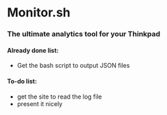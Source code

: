 # Monitor.sh
### The ultimate analytics tool for your Thinkpad

#### Already done list:
 - Get the bash script to output JSON files


#### To-do list:
 - get the site to read the log file
 - present it nicely